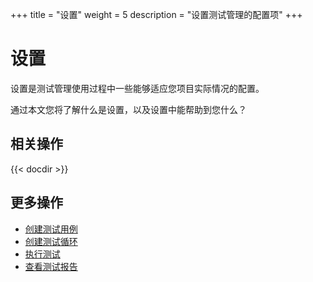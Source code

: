 +++
title = "设置"
weight = 5
description = "设置测试管理的配置项"
+++
# 设置

设置是测试管理使用过程中一些能够适应您项目实际情况的配置。

通过本文您将了解什么是设置，以及设置中能帮助到您什么？


## 相关操作

{{< docdir >}}

## 更多操作

- [创建测试用例](../case-management/create-case)
- [创建测试循环](../test-cycle/create-cycle)
- [执行测试](../execution-test/execution)
- [查看测试报告](../test-report/)